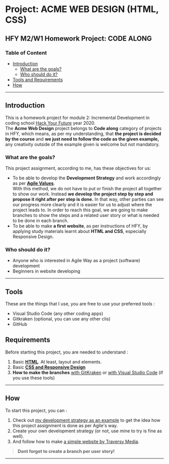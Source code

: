 # Project: ACME WEB DESIGN (HTML, CSS)
## HFY M2/W1 Homework Project: CODE ALONG

### Table of Content
* [Introduction](#introduction)
  * [What are the goals?](#what-are-the-goals?)
  * [Who should do it?](#who-should-do-it?)
* [Tools and Requirements](#tools-and-requirements)
* [How](#how)
---

## Introduction
This is a homework project for module 2: Incremental Development in coding school [Hack Your Future](https://github.com/HackYourFutureBelgium) year 2020. <br>
The **Acme Web Design** project belongs to **Code along** category of projects in HFY, which means, as per my understanding, that **the project is decided by the course** and **we just need to follow the code as the given example,** any creativity outside of the example given is welcome but not mandatory.  

### What are the goals?
This project assignment, according to me, has these objectives for us:
* To be able to develop the **Development Strategy** and work accordingly as per [**Agile Values**](https://www.youtube.com/watch?v=GzzkpAOxHXs). <br>
  With this method, we do not have to put or finish the project all together to show our work. Instead **we develop the project step by step and propose it right after per step is done.**
  In that way, other parties can see our progress more clearly and it is easier for us to adjust where the project leads to.
  In order to reach this goal, we are going to make branches to show the steps and a related user story or what is needed to be done in each branch.
* To be able to make **a first website**, as per instructions of HFY, by applying study materials learnt about **HTML and CSS**, especially Responsive Design.  

### Who should do it?
* Anyone who is interested in Agile Way as a project (software) development
* Beginners in website developing
---

## Tools
These are the things that I use, you are free to use your preferred tools :
* Visual Studio Code (any other coding apps)
* Gitkraken (optional, you can use any other clis)
* GitHub

## Requirements
Before starting this project, you are needed to understand :
1. Basic [**HTML**](https://developer.mozilla.org/en-US/docs/Learn/HTML). At least, layout and elements.
1. Basic [**CSS and Responsive Design**](https://developer.mozilla.org/en-US/docs/Learn/CSS)
1. **How to make the branches** [with GitKraken](https://www.youtube.com/watch?v=ub9GfRziCtU) or [with Visual Studio Code](https://www.youtube.com/watch?v=X9-iaXfKY5g) (if you use these tools)
---

## How
To start this project, you can :
1. Check out [my development strategy as an example](development-strategy.md) to get the idea how this project assignment is done as per Agile's way.
1. Create your own development strategy (or not, use mine to try is fine as well).
1. And follow how to make [a simple website by Traversy Media](https://www.youtube.com/watch?v=Wm6CUkswsNw).
> **Dont forget to create a branch per user story!**
---
